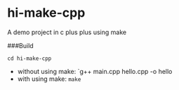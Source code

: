 # hi-make-cpp
A demo project in c plus plus using make

###Build

`cd hi-make-cpp`

* without using make: `g++ main.cpp hello.cpp -o hello
* with using make: `make`

